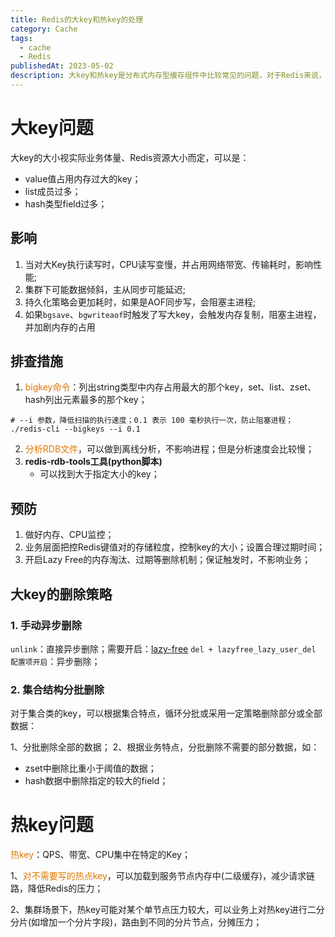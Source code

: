 ```yaml
---
title: Redis的大key和热key的处理
category: Cache
tags:
  - cache
  - Redis
publishedAt: 2023-05-02
description: 大key和热key是分布式内存型缓存组件中比较常见的问题，对于Redis来说，如何监控、管理、紧急处理大key、热key问题很重要。
---
```


# 大key问题

大key的大小视实际业务体量、Redis资源大小而定，可以是：
- value值占用内存过大的key；
- list成员过多；
- hash类型field过多；
## 影响

1. 当对大Key执行读写时，CPU读写变慢，并占用网络带宽、传输耗时，影响性能;
2. 集群下可能数据倾斜，主从同步可能延迟;
3. 持久化策略会更加耗时，如果是AOF同步写，会阻塞主进程;
4. 如果`bgsave`、`bgwriteaof`时触发了写大key，会触发内存复制，阻塞主进程，并加剧内存的占用

## 排查措施

1. <font color="#de7802">bigkey命令</font>：列出string类型中内存占用最大的那个key，set、list、zset、hash列出元素最多的那个key；
```shell
# --i 参数，降低扫描的执行速度；0.1 表示 100 毫秒执行一次，防止阻塞进程；
./redis-cli --bigkeys --i 0.1
```
2. <font color="#de7802">分析RDB文件</font>，可以做到离线分析，不影响进程；但是分析速度会比较慢；
3. **redis-rdb-tools工具(python脚本)**
	- 可以找到大于指定大小的key；

## 预防

1. 做好内存、CPU监控；
2. 业务层面把控Redis键值对的存储粒度，控制key的大小；设置合理过期时间；
3. 开启Lazy Free的内存淘汰、过期等删除机制；保证触发时，不影响业务；

## 大key的删除策略
### 1. 手动异步删除

`unlink`：直接异步删除；需要开启：[lazy-free](./02_Redis-内存管理.md#lazy-free)
`del + lazyfree_lazy_user_del 配置项开启`：异步删除；

### 2. 集合结构分批删除

对于集合类的key，可以根据集合特点，循环分批或采用一定策略删除部分或全部数据：

1、分批删除全部的数据；
2、根据业务特点，分批删除不需要的部分数据，如：
- zset中删除比重小于阈值的数据；
- hash数据中删除指定的较大的field；



#  热key问题

<font color="#de7802">热key</font>：QPS、带宽、CPU集中在特定的Key；

1、<font color="#de7802">对不需要写的热点key</font>，可以加载到服务节点内存中(二级缓存)，减少请求链路，降低Redis的压力；

2、集群场景下，热key可能对某个单节点压力较大，可以业务上对热key进行二分分片(如增加一个分片字段)，路由到不同的分片节点，分摊压力；



